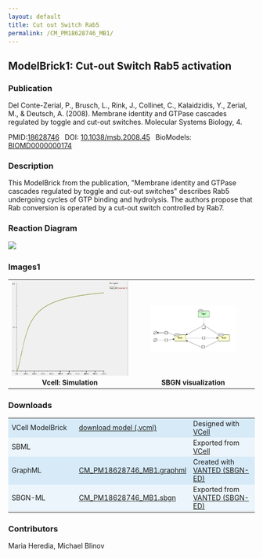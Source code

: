 ```yaml
---
layout: default
title: Cut out Switch Rab5
permalink: /CM_PM18628746_MB1/
---
```

## ModelBrick1: Cut-out Switch Rab5 activation

### Publication 

Del Conte-Zerial, P., Brusch, L., Rink, J., Collinet, C., Kalaidzidis, Y., Zerial, M., & Deutsch, A. (2008). Membrane identity and GTPase cascades regulated by toggle and cut-out switches. Molecular Systems Biology, 4. 

 PMID:<a href="https://www.ncbi.nlm.nih.gov/pubmed/?term=10.1038%2Fmsb.2008.45">18628746</a>&ensp; 
 DOI: <a href="https://doi.org/10.1038/msb.2008.45"> 10.1038/msb.2008.45</a>&ensp;
 BioModels: <a href="https://www.ebi.ac.uk/biomodels/BIOMD0000000174"> BIOMD0000000174</a><br/>

### Description
This ModelBrick from the publication, "Membrane identity and GTPase cascades regulated by toggle and cut-out switches" describes Rab5 undergoing cycles of GTP binding and hydrolysis. The authors propose that Rab conversion is operated by a cut-out switch controlled by Rab7.

### Reaction Diagram
<img src="https://vcellapi.cam.uchc.edu/biomodel/173028587/diagram" width="600"/>

### Images1

 <table> 
  <tr>
   <td align="center" width="33%"><a href="https://modelbricks.github.io/images/Vcellimages/CM_PM18628746_MB1_Vcell_sim.PNG">
   <img align="center" src="/images/Vcellimages/CM_PM18628746_MB1_Vcell_sim.PNG" width="300"/></a></td>
   <td align="center" width="33%"><a href="https://modelbricks.github.io/images/SBGNfiles/CM_PM18628746_MB1_SBGN.PNG">
   <img align="center" src="/images/SBGNfiles/CM_PM18628746_MB1_SBGN.PNG" width="175"></a></td>
  </tr>
  <tr>
   <td align="center"><strong> Vcell: Simulation</strong></td>
   <td align="center"><strong>SBGN visualization</strong></td>
   </tr>
 </table>

### Downloads 

<center>
 <table width="100%">
  <td width="33%" bgcolor="#D6EAF8">VCell ModelBrick</td>
  <td width="33%" bgcolor="#D6EAF8"><a href="https://vcellapi.cam.uchc.edu/biomodel/173028587/biomodel.vcml" type="application/vcml+xml" download="VCBioModel_173028587.vcml">download model (.vcml)</a></td>
  <td width="33%" bgcolor="#D6EAF8"> Designed with <a href="http://vcell.org"> VCell</a></td>
 <tr>
   <td bgcolor="#EBF5FB">SBML</td>
   <td bgcolor="#EBF5FB"><!--<a href="/modelbricks/VCML_SBMLfiles/CM_PM18628746_MB1.sbml" download>CM_PM18628746_MB1.sbmlml</a>--></td>
   <td bgcolor="#EBF5FB"> Exported from <a href="http://vcell.org"> VCell</a></td>
 </tr>
 <tr>
   <td bgcolor="#D6EAF8">GraphML</td>
   <td bgcolor="#D6EAF8"><a href="/modelbricks/SBGNexecutablefiles/CM_PM18628746_MB1.graphml">CM_PM18628746_MB1.graphml</a></td>
   <td bgcolor="#D6EAF8"> Created with <a href="https://immersive-analytics.infotech.monash.edu/vanted/addons/sbgn-ed/">VANTED (SBGN-ED)</a></td>
 </tr>
 <tr>
   <td bgcolor="#EBF5FB">SBGN-ML </td>
   <td bgcolor="#EBF5FB"><a href="/modelbricks/SBGNexecutablefiles/CM_PM18628746_MB1.sbgn">CM_PM18628746_MB1.sbgn</a></td>
   <td bgcolor="#EBF5FB"> Exported from <a href="https://immersive-analytics.infotech.monash.edu/vanted/addons/sbgn-ed/">VANTED (SBGN-ED)</a></td>
 </tr>
 </table>
</center>



### Contributors
Maria Heredia, Michael Blinov
 
